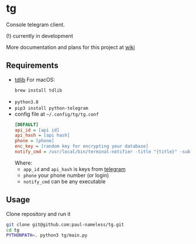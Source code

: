 # tg

Console telegram client.

(!) currently in development

More documentation and plans for this project at [wiki](https://github.com/paul-nameless/tg/wiki)


## Requirements

- [tdlib](https://tdlib.github.io/td/build.html?language=Python)
  For macOS:
  ```sh
  brew install tdlib
  ```
- `python3.8`
- `pip3 install python-telegram`
- config file at `~/.config/tg/tg.conf`
  ```ini
  [DEFAULT]
  api_id = [api id]
  api_hash = [api hash]
  phone = [phone]
  enc_key = [random key for encrypting your database]
  notify_cmd = /usr/local/bin/terminal-notifier -title "{title}" -subtitle "{subtitle}" -message "{msg}" -appIcon "{icon_path}" -sound default
  ```
  Where:
    - `app_id` and `api_hash` is keys from [telegram](https://core.telegram.org/api/obtaining_api_id)
    - `phone` your phone number (or login)
    - `notify_cmd` can be any executable

## Usage

Clone repository and run it

```sh
git clone git@github.com:paul-nameless/tg.git
cd tg
PYTHONPATH=. python3 tg/main.py
```
